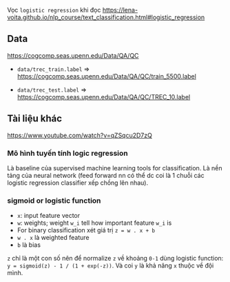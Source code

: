 Vọc `logistic regression` khi đọc https://lena-voita.github.io/nlp_course/text_classification.html#logistic_regression

## Data
https://cogcomp.seas.upenn.edu/Data/QA/QC

* `data/trec_train.label` => https://cogcomp.seas.upenn.edu/Data/QA/QC/train_5500.label

* `data/trec_test.label` => https://cogcomp.seas.upenn.edu/Data/QA/QC/TREC_10.label


## Tài liệu khác

https://www.youtube.com/watch?v=qZSqcu2D7zQ

### Mô hình tuyến tính logic regression

Là baseline của supervised machine learning tools for classification.
Là nền tảng của neural network (feed forward nn có thể dc coi là 1 chuỗi các logistic regression classifier xếp chồng lên nhau).


### sigmoid or logistic function

- `x`: input feature vector
- `w`: weights; weight `w_i` tell how important feature `w_i` is
- For binary classification xét giá trị `z = w . x + b`
- `w . x` là weighted feature
- `b` là bias

`z` chỉ là một con số nên để normalize `z` về khoảng `0-1` dùng logistic function:
`y = sigmoid(z) - 1 / (1 + exp(-z))`. Và coi `y` là khả năng `x` thuộc về đội mình.
